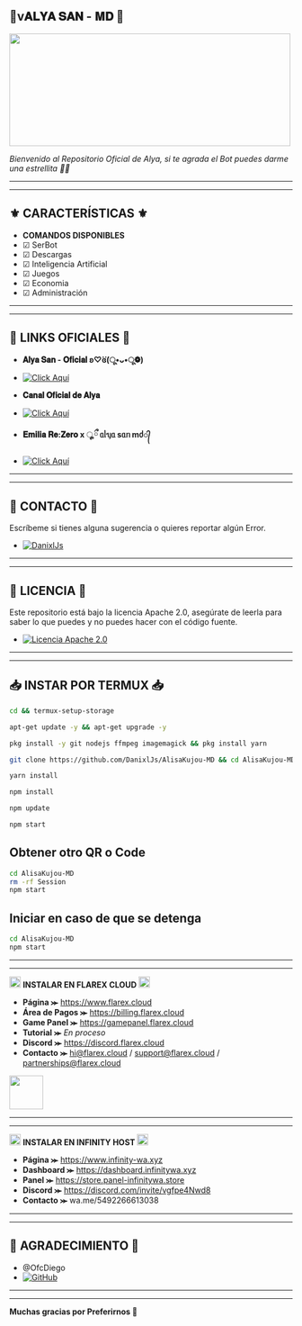 ##     🤍v𝐀𝐋𝐘𝐀 𝐒𝐀𝐍 - 𝐌𝐃 🤍

<img src="https://telegra.ph/file/31ac18648a2b90736492a.jpg" width="500" height="200">

*Bienvenido al Repositorio Oficial de Alya, si te agrada el Bot puedes darme una estrellita 🌟🤍*

---
---

## ⚜️ CARACTERÍSTICAS ⚜️

- **COMANDOS DISPONIBLES**
- ☑ SerBot
- ☑ Descargas 
- ☑ Inteligencia Artificial
- ☑ Juegos
- ☑ Economia 
- ☑ Administración

---
---

## 💠 LINKS OFICIALES 💠

- **𝐀𝐥𝐲𝐚 𝐒𝐚𝐧 - 𝐎𝐟𝐢𝐜𝐢𝐚𝐥 ʚ♡⃛ɞ(ू•ᴗ•ू❁)**
- [![Click Aquí](https://img.shields.io/badge/Click-Aqui-25D366?style=for-the-badge&logo=whatsapp&logoColor=white)](https://chat.whatsapp.com/Kbj38zCqOvqH9KM5bRH1Hb)

- **𝐂𝐚𝐧𝐚𝐥 𝐎𝐟𝐢𝐜𝐢𝐚𝐥 𝐝𝐞 𝐀𝐥𝐲𝐚**
- [![Click Aquí](https://img.shields.io/badge/Click-Aqui-25D366?style=for-the-badge&logo=whatsapp&logoColor=white)](https://whatsapp.com/channel/0029Vaa4kxh4dTnEJ0pwVr1y)

- **𝐄𝐦𝐢𝐥𝐢𝐚 𝐑𝐞:𝐙𝐞𝐫𝐨 x ೄྀ ᥲᥣᥡᥲ sᥲᥒ mძ​᭄**
- [![Click Aquí](https://img.shields.io/badge/Click-Aqui-25D366?style=for-the-badge&logo=whatsapp&logoColor=white)](https://chat.whatsapp.com/GvJAupaHXTQDNivZIa2l5D)

---
---

## 👤 CONTACTO 👤

Escríbeme si tienes alguna sugerencia o quieres reportar algún Error.

- [![DanixlJs](https://img.shields.io/badge/DanixlJs-25D366?style=for-the-badge&logo=whatsapp&logoColor=white)](https://wa.me/595983799436)

---
---

## 📝 LICENCIA 📝

Este repositorio está bajo la licencia Apache 2.0, asegúrate de leerla para saber lo que puedes y no puedes hacer con el código fuente.

- [![Licencia Apache 2.0](https://img.shields.io/badge/Licencia-Apache%202.0-blue?style=for-the-badge)](LICENSE)

---
---

## 📥 INSTAR POR TERMUX 📥

```bash
cd && termux-setup-storage
```

```bash
apt-get update -y && apt-get upgrade -y
```

```bash
pkg install -y git nodejs ffmpeg imagemagick && pkg install yarn 
```

```bash
git clone https://github.com/DanixlJs/AlisaKujou-MD && cd AlisaKujou-MD
```

```bash
yarn install
```

```bash
npm install
```

```bash
npm update
```

```bash
npm start
``` 

## Obtener otro QR o Code
```bash
cd AlisaKujou-MD
rm -rf Session
npm start
```

## Iniciar en caso de que se detenga

```bash
cd AlisaKujou-MD
npm start
```

---
---

<img src="https://telegra.ph/file/ffbadfeffeff214a032d2.jpg" width="20" height="20"> **INSTALAR EN FLAREX CLOUD** <img src="https://telegra.ph/file/ffbadfeffeff214a032d2.jpg" width="20" height="20">

- **Página ⪼** https://www.flarex.cloud
- **Área de Pagos ⪼** https://billing.flarex.cloud
- **Game Panel ⪼** https://gamepanel.flarex.cloud
- **Tutorial ⪼** _En proceso_
- **Discord ⪼** https://discord.flarex.cloud
- **Contacto ⪼** hi@flarex.cloud / support@flarex.cloud / partnerships@flarex.cloud

<a href="https://www.flarex.cloud"><img src="https://cdn.flarex.cloud/deploy.png" height="60px"></a>

---
---

<img src="https://telegra.ph/file/5a177278036dd3966b6b2.jpg" width="20" height="20"> **INSTALAR EN INFINITY HOST** <img src="https://telegra.ph/file/5a177278036dd3966b6b2.jpg" width="20" height="20">

- **Página ⪼** https://www.infinity-wa.xyz
- **Dashboard ⪼** https://dashboard.infinitywa.xyz
- **Panel ⪼** https://store.panel-infinitywa.store
- **Discord ⪼** https://discord.com/invite/vgfpe4Nwd8
- **Contacto ⪼** wa.me/5492266613038

---
---

## 🍃 AGRADECIMIENTO 🍃
- @OfcDiego
- [![GitHub](https://img.shields.io/badge/GitHub-OfcDiego-blue?logo=github)](https://github.com/OfcDiego)

---
---

**Muchas gracias por Preferirnos 🤍**
